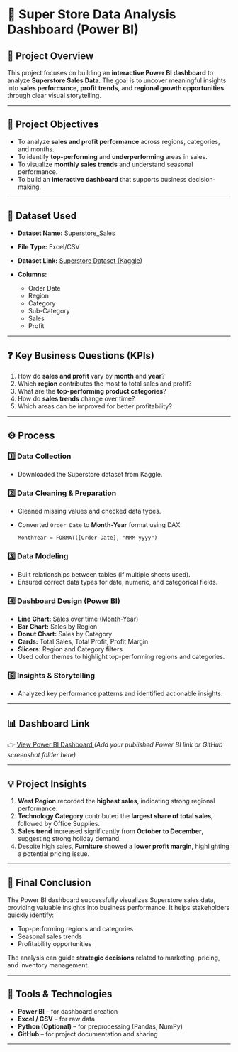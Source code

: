 
# 🏪 Super Store Data Analysis Dashboard (Power BI)

## 📌 Project Overview

This project focuses on building an **interactive Power BI dashboard** to analyze **Superstore Sales Data**.
The goal is to uncover meaningful insights into **sales performance**, **profit trends**, and **regional growth opportunities** through clear visual storytelling.

---

## 🎯 Project Objectives

* To analyze **sales and profit performance** across regions, categories, and months.
* To identify **top-performing** and **underperforming** areas in sales.
* To visualize **monthly sales trends** and understand seasonal performance.
* To build an **interactive dashboard** that supports business decision-making.

---

## 🧾 Dataset Used

* **Dataset Name:** Superstore_Sales
* **File Type:** Excel/CSV
* **Dataset Link:** [Superstore Dataset (Kaggle)](https://github.com/Debabrataswain3/Super-Store-Data-Analysis-/blob/main/Superstore.csv)
* **Columns:**

  * Order Date
  * Region
  * Category
  * Sub-Category
  * Sales
  * Profit

---

## ❓ Key Business Questions (KPIs)

1. How do **sales and profit** vary by **month** and **year**?
2. Which **region** contributes the most to total sales and profit?
3. What are the **top-performing product categories**?
4. How do **sales trends** change over time?
5. Which areas can be improved for better profitability?

---

## ⚙️ Process

### 1️⃣ Data Collection

* Downloaded the Superstore dataset from Kaggle.

### 2️⃣ Data Cleaning & Preparation

* Cleaned missing values and checked data types.
* Converted `Order Date` to **Month-Year** format using DAX:

  ```DAX
  MonthYear = FORMAT([Order Date], "MMM yyyy")
  ```

### 3️⃣ Data Modeling

* Built relationships between tables (if multiple sheets used).
* Ensured correct data types for date, numeric, and categorical fields.

### 4️⃣ Dashboard Design (Power BI)

* **Line Chart:** Sales over time (Month-Year)
* **Bar Chart:** Sales by Region
* **Donut Chart:** Sales by Category
* **Cards:** Total Sales, Total Profit, Profit Margin
* **Slicers:** Region and Category filters
* Used color themes to highlight top-performing regions and categories.

### 5️⃣ Insights & Storytelling

* Analyzed key performance patterns and identified actionable insights.

---

## 📊 Dashboard Link

👉 [View Power BI Dashboard ](https://github.com/Debabrataswain3/Super-Store-Data-Analysis-/blob/main/Screenshot%202025-10-31%20200249.png)
*(Add your published Power BI link or GitHub screenshot folder here)*

---

## 💡 Project Insights

1. **West Region** recorded the **highest sales**, indicating strong regional performance.
2. **Technology Category** contributed the **largest share of total sales**, followed by Office Supplies.
3. **Sales trend** increased significantly from **October to December**, suggesting strong holiday demand.
4. Despite high sales, **Furniture** showed a **lower profit margin**, highlighting a potential pricing issue.

---

## 🏁 Final Conclusion

The Power BI dashboard successfully visualizes Superstore sales data, providing valuable insights into business performance.
It helps stakeholders quickly identify:

* Top-performing regions and categories
* Seasonal sales trends
* Profitability opportunities

The analysis can guide **strategic decisions** related to marketing, pricing, and inventory management.

---

## 🧠 Tools & Technologies

* **Power BI** – for dashboard creation
* **Excel / CSV** – for raw data
* **Python (Optional)** – for preprocessing (Pandas, NumPy)
* **GitHub** – for project documentation and sharing

---
